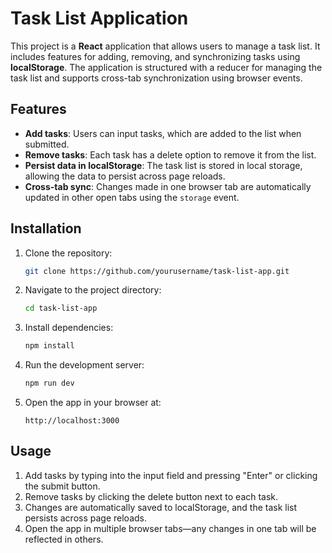 # Task List Application

This project is a **React** application that allows users to manage a task list. It includes features for adding, removing, and synchronizing tasks using **localStorage**. The application is structured with a reducer for managing the task list and supports cross-tab synchronization using browser events.

## Features

- **Add tasks**: Users can input tasks, which are added to the list when submitted.
- **Remove tasks**: Each task has a delete option to remove it from the list.
- **Persist data in localStorage**: The task list is stored in local storage, allowing the data to persist across page reloads.
- **Cross-tab sync**: Changes made in one browser tab are automatically updated in other open tabs using the `storage` event.
  
## Installation

1. Clone the repository:
   ```bash
   git clone https://github.com/yourusername/task-list-app.git
   ```

2. Navigate to the project directory:
   ```bash
   cd task-list-app
   ```

3. Install dependencies:
   ```bash
   npm install
   ```

4. Run the development server:
   ```bash
   npm run dev
   ```

5. Open the app in your browser at:
   ```
   http://localhost:3000
   ```

## Usage

1. Add tasks by typing into the input field and pressing "Enter" or clicking the submit button.
2. Remove tasks by clicking the delete button next to each task.
3. Changes are automatically saved to localStorage, and the task list persists across page reloads.
4. Open the app in multiple browser tabs—any changes in one tab will be reflected in others.
